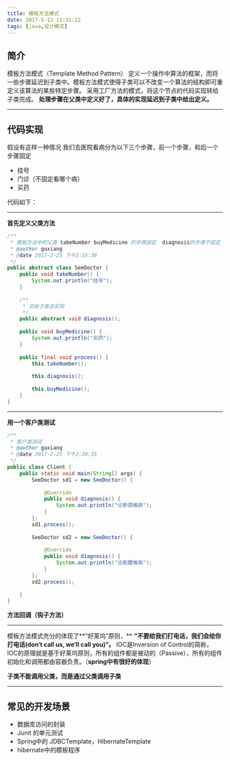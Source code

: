 ```yaml
---
title: 模板方法模式
date: 2017-5-12 11:31:12
tags: [java,设计模式]
---
```

## 简介
模板方法模式（Template Method Pattern）
定义一个操作中算法的框架，而将一些步骤延迟到子类中。模板方法模式使得子类可以不改变一个算法的结构即可重定义该算法的某些特定步骤。
采用工厂方法的模式，将这个节点的代码实现转给子类完成。
**处理步骤在父类中定义好了，具体的实现延迟到子类中给出定义。**


----------
## 代码实现
假设有这样一种情况
我们去医院看病分为以下三个步骤，前一个步骤，和后一个步骤固定

 - 挂号
 - 门诊（不固定看哪个病）
 - 买药

代码如下：


----------


**首先定义父类方法**

```java
/**
 * 模板方法中的父类 tabeNumber buyMedicine 的步骤固定  diagnosis的步骤不固定
 * @author guxiang
 * @date 2017-2-25 下午2:16:38
 */
public abstract class SeeDoctor {
	public void takeNumber() {
		System.out.println("挂号");
	}
	
	/**
	 * 交给子类去实现
	 */
	public abstract void diagnosis();
	
	public void buyMedicine() {
		System.out.println("买药");
	}
	
	public final void process() {
		this.takeNumber();
		
		this.diagnosis();
		
		this.buyMedicine();
	}
}

```


----------


**用一个客户类测试**

```java
/**
 * 客户类测试
 * @author guxiang
 * @date 2017-2-25 下午2:20:35
 */
public class Client {
	public static void main(String[] args) {
		SeeDoctor sd1 = new SeeDoctor() {
			
			@Override
			public void diagnosis() {
				System.out.println("诊断颈椎病");
			}
		};
		sd1.process();
		
		SeeDoctor sd2 = new SeeDoctor() {
			
			@Override
			public void diagnosis() {
				System.out.println("诊断腰椎病");
			}
		};
		sd2.process();
		
	}
}

```
**方法回调（钩子方法）**


----------


模板方法模式充分的体现了**“好莱坞”原则，**
**“不要给我们打电话，我们会给你打电话(don‘t call us, we‘ll call you)”。** IOC是Inversion of Control的简称，IOC的原理就是基于好莱坞原则，所有的组件都是被动的（Passive），所有的组件初始化和调用都由容器负责。（**spring中有很好的体现**）



**子类不能调用父类，而是通过父类调用子类**


----------


## 常见的开发场景

 

 - 数据库访问的封装
 - Junit 的单元测试
 - Spring中的 JDBCTemplate，HibernateTemplate
 - hibernate中的模板程序

